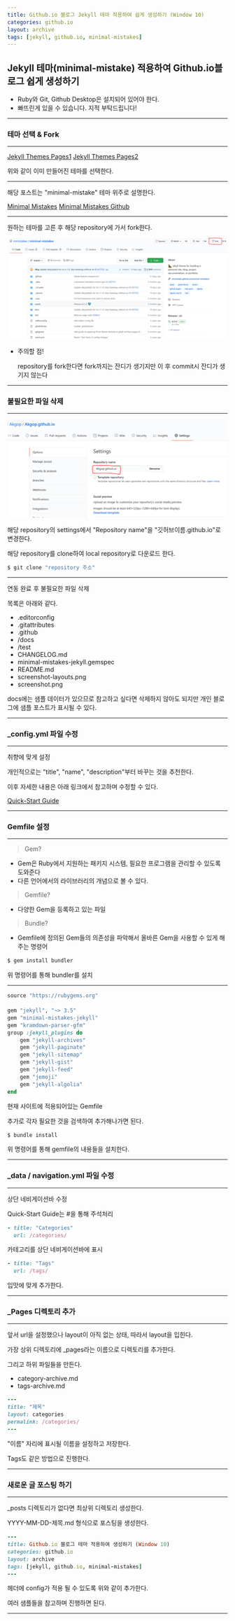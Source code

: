 ```yaml
---
title: Github.io 블로그 Jekyll 테마 적용하여 쉽게 생성하기 (Window 10)
categories: github.io
layout: archive
tags: [jekyll, github.io, minimal-mistakes]
---
```


## Jekyll 테마(minimal-mistake) 적용하여 Github.io블로그 쉽게 생성하기

- Ruby와 Git, Github Desktop은 설치되어 있어야 한다.
- 빠뜨린게 있을 수 있습니다. 지적 부탁드립니다!

---

### 테마 선택 & Fork

---
<a href="https://github.com/topics/jekyll-theme" class="btn btn--primary">Jekyll Themes Pages1</a>
<a href="http://jekyllthemes.org/" class="btn btn--primary">Jekyll Themes Pages2</a>

위와 같이 이미 만들어진 테마를 선택한다.

---

해당 포스트는 "minimal-mistake" 테마 위주로 설명한다.

<a href="https://mmistakes.github.io/minimal-mistakes/" class="btn btn--primary">Minimal Mistakes</a>
<a href="https://github.com/mmistakes/minimal-mistakes" class="btn btn--primary">Minimal Mistakes Github</a>

---

원하는 테마를 고른 후 해당 repository에 가서 fork한다.

![지킬 Theme](/assets/images/jekyll_theme.png)
- 주의할 점!

    repository를 fork한다면 fork까지는 잔디가 생기지만
    이 후 commit시 잔디가 생기지 않는다

---

### 불필요한 파일 삭제

---

<img src="/assets/images/jekyll_theme2.png">

해당 repository의 settings에서 "Repository name"을 "깃허브이름.github.io"로 변경한다.

해당 repository를 clone하여 local repository로 다운로드 한다.

```bash
$ git clone "repository 주소"
```

---

연동 완료 후 불필요한 파일 삭제

목록은 아래와 같다.

- .editorconfig
- .gitattributes
- .github
- /docs
- /test
- CHANGELOG.md
- minimal-mistakes-jekyll.gemspec
- README.md
- screenshot-layouts.png
- screenshot.png

docs에는 샘플 데이터가 있으므로 참고하고 싶다면 삭제하지 않아도 되지만 개인 블로그에 샘플 포스트가 표시될 수 있다.

---

### _config.yml 파일 수정

---

취향에 맞게 설정

개인적으로는 "title", "name", "description"부터 바꾸는 것을 추천한다.

이후 자세한 내용은 아래 링크에서 참고하며 수정할 수 있다.

[Quick-Start Guide](https://mmistakes.github.io/minimal-mistakes/docs/quick-start-guide/)

---

### Gemfile 설정

---

> Gem?

- Gem은 Ruby에서 지원하는 패키지 시스템, 필요한 프로그램을 관리할 수 있도록 도와준다
- 다른 언어에서의 라이브러리의 개념으로 볼 수 있다.

> Gemfile?

- 다양한 Gem을 등록하고 있는 파일

> Bundle?

- Gemfile에 정의된 Gem들의 의존성을 파악해서 올바른 Gem을 사용할 수 있게 해주는 명령어

```ruby
$ gem install bundler
```

위 명령어를 통해 bundler를 설치

---

```ruby
source "https://rubygems.org"

gem "jekyll", "~> 3.5"
gem "minimal-mistakes-jekyll"
gem "kramdown-parser-gfm"
group :jekyll_plugins do
    gem "jekyll-archives"
    gem "jekyll-paginate"
    gem "jekyll-sitemap"
    gem "jekyll-gist"
    gem "jekyll-feed"
    gem "jemoji"
    gem "jekyll-algolia"
end
```

현재 사이트에 적용되어있는 Gemfile

추가로 각자 필요한 것을 검색하여 추가해나가면 된다.

```ruby
$ bundle install
```

위 명령어를 통해 gemfile의 내용들을 설치한다.

---

### _data / navigation.yml 파일 수정

---

상단 네비게이션바 수정

Quick-Start Guide는 #을 통해 주석처리

```ruby
- title: "Categories"
  url: /categories/
```

카테고리를 상단 네비게이션바에 표시

```ruby
- title: "Tags"
  url: /tags/
```

입맛에 맞게 추가한다.

---

### _Pages 디렉토리 추가

---

앞서 url을 설정했으나 layout이 아직 없는 상태, 따라서 layout을 입힌다.

가장 상위 디렉토리에 _pages라는 이름으로 디렉토리를 추가한다.

그리고 하위 파일들을 만든다.

- category-archive.md
- tags-archive.md

```ruby
---
title: "제목"
layout: categories
permalink: /categories/
---
```

"이름" 자리에 표시될 이름을 설정하고 저장한다.

Tags도 같은 방법으로 진행한다.

---

### 새로운 글 포스팅 하기

---

_posts 디렉토리가 없다면 최상위 디렉토리 생성한다.

YYYY-MM-DD-제목.md 형식으로 포스팅을 생성한다.

```ruby
---
title: Github.io 블로그 테마 적용하여 생성하기 (Window 10)
categories: github.io
layout: archive
tags: [jekyll, github.io, minimal-mistakes]
---
```

헤더에 config가 적용 될 수 있도록 위와 같이 추가한다.

여러 샘플들을 참고하며 진행하면 된다.

---